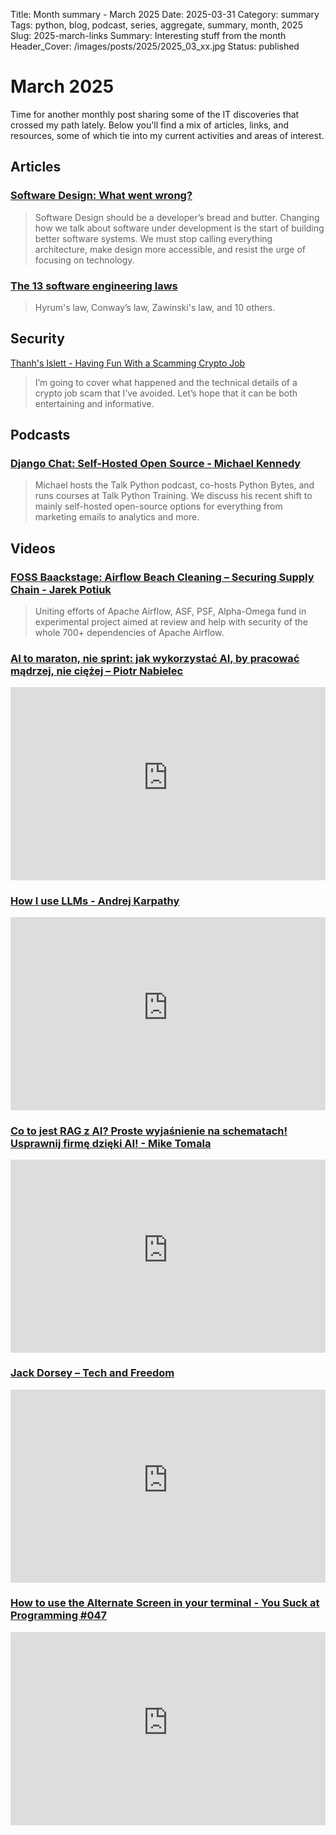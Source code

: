 Title: Month summary - March 2025
Date: 2025-03-31
Category: summary
Tags: python, blog, podcast, series, aggregate, summary, month, 2025
Slug: 2025-march-links
Summary: Interesting stuff from the month
Header_Cover: /images/posts/2025/2025_03_xx.jpg
Status: published

# March 2025

Time for another monthly post sharing some of the IT discoveries that crossed my path lately.
Below you'll find a mix of articles, links, and resources, some of which tie into my current activities and areas of interest.

## Articles

### [Software Design: What went wrong?](https://jacquiread.com/posts/software-design/)

> Software Design should be a developer’s bread and butter.
> Changing how we talk about software under development is the start of building better software systems.
> We must stop calling everything architecture, make design more accessible, and resist the urge of focusing on technology.

### [The 13 software engineering laws](https://newsletter.manager.dev/p/the-13-software-engineering-laws)

> Hyrum's law, Conway’s law, Zawinski's law, and 10 others.

## Security

[Thanh's Islett - Having Fun With a Scamming Crypto Job](https://nguyenhuythanh.com/posts/having-fun-with-a-scamming-crypto-job/)

> I’m going to cover what happened and the technical details of a crypto job scam that I’ve avoided. Let’s hope that it can be both entertaining and informative.

## Podcasts

### [Django Chat: Self-Hosted Open Source - Michael Kennedy](https://djangochat.com/episodes/michael-kennedy)

> Michael hosts the Talk Python podcast, co-hosts Python Bytes, and runs courses at Talk Python Training.
> We discuss his recent shift to mainly self-hosted open-source options for everything from marketing emails to analytics and more.

## Videos

### [FOSS Baackstage: Airflow Beach Cleaning – Securing Supply Chain - Jarek Potiuk](https://25.foss-backstage.de/session/airflow-beach-cleaning-securing-supply-chain/)

> Uniting efforts of Apache Airflow, ASF, PSF, Alpha-Omega fund in experimental project aimed at review and help with security of the whole 700+ dependencies of Apache Airflow.

### [AI to maraton, nie sprint: jak wykorzystać AI, by pracować mądrzej, nie ciężej – Piotr Nabielec](https://www.youtube.com/watch?v=iQDsf32JyzM)

<div class="videoWrapper" style="height:0; padding-bottom:56.25%; padding-top:25px; position:relative" height="0">
    <iframe style="position:absolute; top:0; width:100%" height="100%" width="100%" src="https://www.youtube-nocookie.com/embed/iQDsf32JyzM" frameborder="0" allow="accelerometer; autoplay; encrypted-media; gyroscope; picture-in-picture" allowfullscreen></iframe>
</div>

### [How I use LLMs - Andrej Karpathy](https://www.youtube.com/watch?v=EWvNQjAaOHw)

<div class="videoWrapper" style="height:0; padding-bottom:56.25%; padding-top:25px; position:relative" height="0">
    <iframe style="position:absolute; top:0; width:100%" height="100%" width="100%" src="https://www.youtube-nocookie.com/embed/EWvNQjAaOHw" frameborder="0" allow="accelerometer; autoplay; encrypted-media; gyroscope; picture-in-picture" allowfullscreen></iframe>
</div>

### [Co to jest RAG z AI? Proste wyjaśnienie na schematach! Usprawnij firmę dzięki AI! - Mike Tomala](https://www.youtube.com/watch?v=zRGKSy_UhFc)

<div class="videoWrapper" style="height:0; padding-bottom:56.25%; padding-top:25px; position:relative" height="0">
    <iframe style="position:absolute; top:0; width:100%" height="100%" width="100%" src="https://www.youtube-nocookie.com/embed/zRGKSy_UhFc" frameborder="0" allow="accelerometer; autoplay; encrypted-media; gyroscope; picture-in-picture" allowfullscreen></iframe>
</div>

### [Jack Dorsey – Tech and Freedom](https://www.youtube.com/watch?v=t-40158eRqo)

<div class="videoWrapper" style="height:0; padding-bottom:56.25%; padding-top:25px; position:relative" height="0">
    <iframe style="position:absolute; top:0; width:100%" height="100%" width="100%" src="https://www.youtube-nocookie.com/embed/t-40158eRqo" frameborder="0" allow="accelerometer; autoplay; encrypted-media; gyroscope; picture-in-picture" allowfullscreen></iframe>
</div>

### [How to use the Alternate Screen in your terminal - You Suck at Programming #047](https://www.youtube.com/watch?v=wr_d44XRHtM)

<div class="videoWrapper" style="height:0; padding-bottom:56.25%; padding-top:25px; position:relative" height="0">
    <iframe style="position:absolute; top:0; width:100%" height="100%" width="100%" src="https://www.youtube-nocookie.com/embed/wr_d44XRHtM" frameborder="0" allow="accelerometer; autoplay; encrypted-media; gyroscope; picture-in-picture" allowfullscreen></iframe>
</div>
